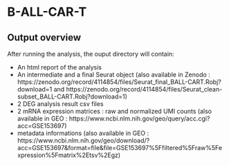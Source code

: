 # B-ALL-CAR-T

## Output overview


After running the analysis, the ouput directory will contain:
<ul>
	<li> An html report of the analysis</li>
<li> An intermediate and a final Seurat object (also available in Zenodo : https://zenodo.org/record/4114854/files/Seurat_final_BALL-CART.Robj?download=1 and https://zenodo.org/record/4114854/files/Seurat_clean-subset_BALL-CART.Robj?download=1)</li>
	<li> 2 DEG analysis result csv files</li>
<li> 2 mRNA expression matrices : raw and normalized UMI counts (also available in GEO : https://www.ncbi.nlm.nih.gov/geo/query/acc.cgi?acc=GSE153697)</li>
	<li> metadata informations (also available in GEO : https://www.ncbi.nlm.nih.gov/geo/download/?acc=GSE153697&format=file&file=GSE153697%5Ffiltered%5Fraw%5Fexpression%5Fmatrix%2Etsv%2Egz)</li>
</ul>